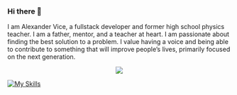 ### Hi there 👋

I am Alexander Vice, a fullstack developer and former high school physics teacher. I am a father, mentor, and a teacher at heart. I am passionate about finding the best solution to a problem. I value having a voice and being able to contribute to something that will improve people’s lives, primarily focused on the next generation.

<p align="center">
  <a href="https://skillicons.dev">
    <img src="https://skillicons.dev/icons?i=js,html,css,mongodb,express,react,nodejs,py,flask,mysql,bootstrap,github,aws,vscode,postman,git,matlab,arduino&perline=9" />
  </a>
</p>

[![My Skills](https://skillicons.dev/icons?i=js,html,css,mongodb,express,react,nodejs,py,flask,mysql,bootstrap,github,aws,vscode,postman,git,matlab,arduino&perline=9)](https://skillicons.dev)

<!--
**alexandervice/alexandervice** is a ✨ _special_ ✨ repository because its `README.md` (this file) appears on your GitHub profile.

Here are some ideas to get you started:

- 🔭 I’m currently working on ...
- 🌱 I’m currently learning ...
- 👯 I’m looking to collaborate on ...
- 🤔 I’m looking for help with ...
- 💬 Ask me about ...
- 📫 How to reach me: ...
- 😄 Pronouns: ...
- ⚡ Fun fact: ...
-->
